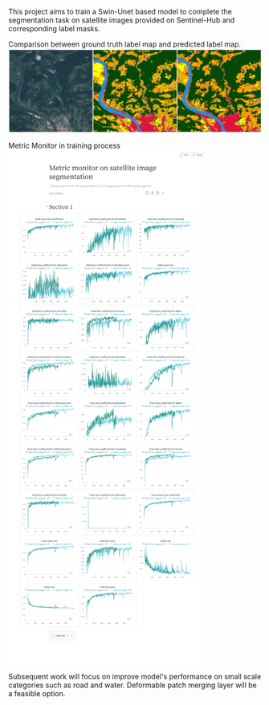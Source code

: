 This project aims to train a Swin-Unet based model to complete the segmentation task on satellite images provided on Sentinel-Hub and corresponding label masks.



Comparison between ground truth label map and predicted label map.
![image](https://github.com/mantisc/satellite_image_segmentation_Swin_Unet/blob/main/image_versus_mask.png)



Metric Monitor in training process
![image](https://github.com/mantisc/satellite_image_segmentation_Swin_Unet/blob/main/metric_monitor_wandb.jpg)


Subsequent work will focus on improve model's performance on small scale categories such as road and water. Deformable patch merging layer will be a feasible option.
